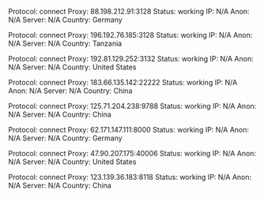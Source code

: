 Protocol: connect
Proxy: 88.198.212.91:3128
Status: working
IP: N/A
Anon: N/A
Server: N/A
Country: Germany

Protocol: connect
Proxy: 196.192.76.185:3128
Status: working
IP: N/A
Anon: N/A
Server: N/A
Country: Tanzania

Protocol: connect
Proxy: 192.81.129.252:3132
Status: working
IP: N/A
Anon: N/A
Server: N/A
Country: United States

Protocol: connect
Proxy: 183.66.135.142:22222
Status: working
IP: N/A
Anon: N/A
Server: N/A
Country: China

Protocol: connect
Proxy: 125.71.204.238:9788
Status: working
IP: N/A
Anon: N/A
Server: N/A
Country: China

Protocol: connect
Proxy: 62.171.147.111:8000
Status: working
IP: N/A
Anon: N/A
Server: N/A
Country: Germany

Protocol: connect
Proxy: 47.90.207.175:40006
Status: working
IP: N/A
Anon: N/A
Server: N/A
Country: United States

Protocol: connect
Proxy: 123.139.36.183:8118
Status: working
IP: N/A
Anon: N/A
Server: N/A
Country: China

